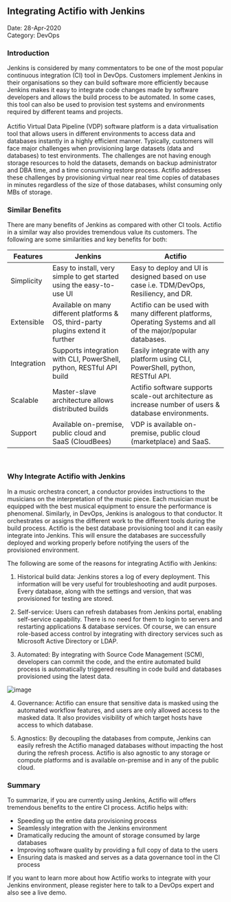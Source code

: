 ## **Integrating Actifio with Jenkins**

Date: 28-Apr-2020		</br>
Category: DevOps 

### **Introduction**

Jenkins is considered by many commentators to be one of the most popular continuous integration (CI) tool in DevOps. Customers implement Jenkins in their organisations so they can build software more efficiently because Jenkins makes it easy to integrate code changes made by software developers and allows the build process to be automated. In some cases, this tool can also be used to provision test systems and environments required by different teams and projects.
</br></br>
Actifio Virtual Data Pipeline (VDP) software platform is a data virtualisation tool that allows users in different environments to access data and databases instantly in a highly efficient manner. Typically, customers will face major challenges when provisioning large datasets (data and databases) to test environments. The challenges are not having enough storage resources to hold the datasets, demands on backup administrator and DBA time, and a time consuming restore process. Actifio addresses these challenges by provisioning virtual near real time copies of databases in minutes regardless of the size of those databases, whilst consuming only MBs of storage.
</br>

### **Similar Benefits**

There are many benefits of Jenkins as compared with other CI tools. Actifio in a similar way also provides tremendous value its customers. The following are some similarities and key benefits for both:


| Features | Jenkins | Actifio | 
| -------- | ------- | ------- |
| Simplicity | Easy to install, very simple to get started using the easy-to-use UI | Easy to deploy and UI is designed based on use case i.e. TDM/DevOps, Resiliency, and DR. |
| Extensible | Available on many different platforms & OS, third-party plugins extend it further | Actifio can be used with many different platforms, Operating Systems and all of the major/popular databases.  |
| Integration | Supports integration with CLI, PowerShell, python, RESTful API build | Easily integrate with any platform using CLI, PowerShell, python, RESTful API.  |
| Scalable | Master-slave architecture allows distributed builds | Actifio software supports scale-out architecture as increase number of users & database environments. | 
| Support | Available on-premise, public cloud and SaaS (CloudBees) | VDP is available on-premise, public cloud (marketplace) and SaaS. |
</br>

### **Why Integrate Actifio with Jenkins**

In a music orchestra concert, a conductor provides instructions to the musicians on the interpretation of the music piece. Each musician must be equipped with the best musical equipment to ensure the performance is phenomenal.  Similarly, in DevOps, Jenkins is analogous to that conductor.  It orchestrates or assigns the different work to the different tools during the build process. Actifio is the best database provisioning tool and it can easily integrate into Jenkins. This will ensure the databases are successfully deployed and working properly before notifying the users of the provisioned environment.
</br>

The following are some of the reasons for integrating Actifio with Jenkins:

1.	Historical build data: Jenkins stores a log of every deployment. This information will be very useful for troubleshooting and audit purposes. Every database, along with the settings and version, that was provisioned for testing are stored.

2.	Self-service: Users can refresh databases from Jenkins portal, enabling self-service capability. There is no need for them to login to servers and restarting applications & database services. Of course, we can ensure role-based access control by integrating with directory services such as Microsoft Active Directory or LDAP.

3.	Automated: By integrating with Source Code Management (SCM), developers can commit the code, and the entire automated build process is automatically triggered resulting in code build and databases provisioned using the latest data.

![image](https://user-images.githubusercontent.com/17056169/83081089-2d760e80-a0c3-11ea-95d7-3cdcec6fa9a0.png) 

4.	Governance: Actifio can ensure that sensitive data is masked using the automated workflow features, and users are only allowed access to the masked data. It also provides visibility of which target hosts have access to which database.

5.	Agnostics: By decoupling the databases from compute, Jenkins can easily refresh the Actifio managed databases without impacting the host during the refresh process. Actifio is also agnostic to any storage or compute platforms and is available on-premise and in any of the public cloud.


### **Summary**

To summarize, if you are currently using Jenkins, Actifio will offers tremendous benefits to the entire CI process. Actifio helps with:

- Speeding up the entire data provisioning process
- Seamlessly integration with the Jenkins environment
- Dramatically reducing the amount of storage consumed by large databases
- Improving software quality by providing a full copy of data to the users
- Ensuring data is masked and serves as a data governance tool in the CI process

If you want to learn more about how Actifio works to integrate with your Jenkins environment, please register here to talk to a DevOps expert and also see a live demo.
